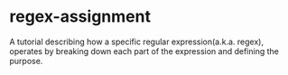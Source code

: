 # regex-assignment
A tutorial describing how a specific regular expression(a.k.a. regex), operates by breaking down each part of the expression and defining the purpose.
